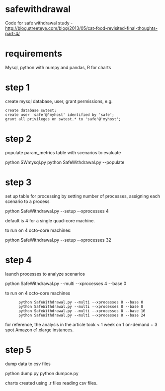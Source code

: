 safewithdrawal
==============

Code for safe withdrawal study - http://blog.streeteye.com/blog/2013/05/cat-food-revisited-final-thoughts-part-4/


requirements
============

Mysql, python with numpy and pandas, R for charts

step 1
======
create mysql database, user, grant permissions, e.g.

    create database swtest;
    create user 'safe'@'myhost' identified by 'safe';
    grant all privileges on swtest.* to 'safe'@'myhost';

step 2
======

populate param_metrics table with scenarios to evaluate

  python SWmysql.py 
  python SafeWithdrawal.py --populate

step 3
======

set up table for processing by setting number of processes, assigning each scenario to a process

  python SafeWithdrawal.py --setup --xprocesses 4

default is 4 for a single quad-core machine.

to run on 4 octo-core machines:

  python SafeWithdrawal.py --setup --xprocesses 32
  
step 4
======

launch processes to analyze scenarios

  python SafeWithdrawal.py --multi --xprocesses 4 --base 0

to run on 4 octo-core machines

          python SafeWithdrawal.py --multi --xprocesses 8 --base 0
          python SafeWithdrawal.py --multi --xprocesses 8 --base 8
          python SafeWithdrawal.py --multi --xprocesses 8 --base 16
          python SafeWithdrawal.py --multi --xprocesses 8 --base 24

for reference, the analysis in the article took < 1 week on 1 on-demand + 3 spot Amazon c1.xlarge instances.

step 5 
======

dump data to csv files

  python dump.py
  python dumpce.py

charts created using .r files reading csv files.




